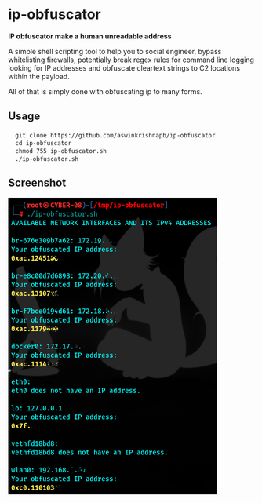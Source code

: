 # ip-obfuscator

**IP obfuscator make a human unreadable address**

A simple shell scripting tool to help you to social engineer, bypass whitelisting firewalls, potentially break regex rules for command line logging looking for IP addresses and obfuscate cleartext strings to C2 locations within the payload.

All of that is simply done with obfuscating ip to many forms.

## Usage
```
  git clone https://github.com/aswinkrishnapb/ip-obfuscator
  cd ip-obfuscator
  chmod 755 ip-obfuscator.sh
  ./ip-obfuscator.sh
```

## Screenshot
![alt img](Screenshot.png)
